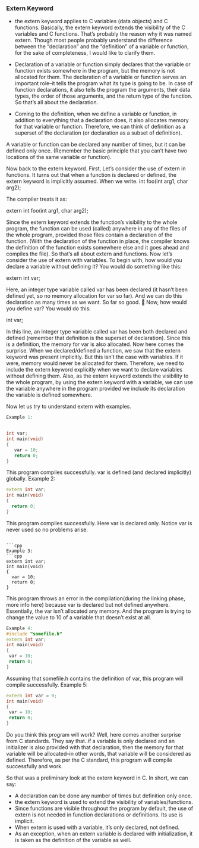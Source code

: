 ### __Extern Keyword__
- the extern keyword applies to C variables (data objects) and C functions. Basically, the extern keyword extends
the visibility of the C variables and C functions. That’s probably the reason why it was named extern.
Though most people probably understand the difference between the “declaration” and the “definition” of a 
variable or function, for the sake of completeness, I would like to clarify them. 

- Declaration of a variable or function simply declares that the variable or function exists somewhere in the program,
 but the memory is not allocated for them. The declaration of a variable or function serves an important role–it 
 tells the program what its type is going to be. In case of function declarations, it also tells the program the arguments,
 their data types, the order of those arguments, and the return type of the function. So that’s all about the declaration.
 
- Coming to the definition, when we define a variable or function, in addition to everything that a declaration does,
 it also allocates memory for that variable or function. Therefore, we can think of definition as a superset of
 the declaration (or declaration as a subset of definition).
 
 A variable or function can be declared any number of times, but it can be defined only once. (Remember the basic 
 principle that you can’t have two locations of the same variable or function).
 
Now back to the extern keyword. First, Let’s consider the use of extern in functions.
It turns out that when a function is declared or defined, the extern keyword is implicitly assumed. When we write.
int foo(int arg1, char arg2);

The compiler treats it as:

extern int foo(int arg1, char arg2);

Since the extern keyword extends the function’s visibility to the whole program, the function can be used (called)
anywhere in any of the files of the whole program, provided those files contain a declaration of the function.
(With the declaration of the function in place, the compiler knows the definition of the function exists somewhere
else and it goes ahead and compiles the file). So that’s all about extern and functions.
Now let’s consider the use of extern with variables. To begin with, how would you declare a variable without
defining it? You would do something like this:

extern int var;

Here, an integer type variable called var has been declared (it hasn’t been defined yet, so no memory
allocation for var so far). And we can do this declaration as many times as we want. So far so good. 🙂
Now, how would you define var? You would do this:

int var;

In this line, an integer type variable called var has been both declared and defined (remember
that definition is the superset of declaration). Since this is a definition, the memory for var is also
allocated. Now here comes the surprise. When we declared/defined a function, we saw that the extern keyword
was present implicitly. But this isn’t the case with variables. If it were, memory would never be allocated for
them. Therefore, we need to include the extern keyword explicitly when we want to declare variables without
defining them. Also, as the extern keyword extends the visibility to the whole program, by using the extern
keyword with a variable, we can use the variable anywhere in the program provided we include its declaration 
the variable is defined somewhere.

Now let us try to understand extern with examples.
```cpp
Example 1: 


int var;
int main(void)
{
   var = 10;
   return 0;
}
```
This program compiles successfully. var is defined (and declared implicitly) globally.
Example 2: 
```cpp
extern int var;
int main(void)
{
  return 0;
}
```
This program compiles successfully. Here var is declared only. Notice var is never used so no problems arise.
```

```cpp
Example 3: 
```cpp
extern int var;
int main(void)
{
  var = 10;
  return 0;
}
```
This program throws an error in the compilation(during the linking phase, more info here) because
var is declared but not defined anywhere. Essentially, the var isn’t allocated any memory. And
the program is trying to change the value to 10 of a variable that doesn’t exist at all.

```cpp
Example 4: 
#include "somefile.h"
extern int var;
int main(void)
{
 var = 10;
 return 0;
}
```
Assuming that somefile.h contains the definition of var, this program will compile successfully.
Example 5: 

```cpp
extern int var = 0;
int main(void)
{
 var = 10;
 return 0;
}
```
Do you think this program will work? Well, here comes another surprise from C standards. 
They say that..if a variable is only declared and an initializer is also provided with that
declaration, then the memory for that variable will be allocated–in other words, that variable
will be considered as defined. Therefore, as per the C standard, this program will compile
successfully and work.

So that was a preliminary look at the extern keyword in C.
In short, we can say: 

- A declaration can be done any number of times but definition only once.
- the extern keyword is used to extend the visibility of variables/functions.
- Since functions are visible throughout the program by default, the use of extern is
not needed in function declarations or definitions. Its use is implicit.
- When extern is used with a variable, it’s only declared, not defined.
- As an exception, when an extern variable is declared with initialization, it is taken as the definition of the variable as well.


